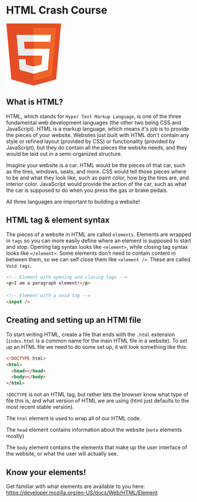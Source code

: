 # HTML Crash Course

![HTML Logo](/images/html.png)

## What is HTML?

HTML, which stands for `Hyper Text Markup Language`, is one of the three fundamental web development languages (the other two being CSS and JavaScript). HTML is a markup language, which means it's job is to provide the pieces of your website. Websites just built with HTML don't contain any style or refined layout (provided by CSS) or functionality (provided by JavaScript), but they do contain all the pieces the website needs, and they would be laid out in a semi-organized structure.

Imagine your website is a car. HTML would be the pieces of that car, such as the tires, windows, seats, and more. CSS would tell those pieces where to be and what they look like, such as paint color, how big the tires are, and interior color. JavaScript would provide the action of the car, such as what the car is supposed to do when you press the gas or brake pedals.

All three languages are important to building a website!

## HTML tag & element syntax

The pieces of a website in HTML are called `elements`. Elements are wrapped in `tags` so you can more easily define where an element is supposed to start and stop. Opening tag syntax looks like `<element>`, while closing tag syntax looks like `</element>`. Some elements don't need to contain content in between them, so we can self close them like `<element />`. These are called `Void tags`.

```html
<!-- Element with opening and closing tags -->
<p>I am a paragraph element!</p>

<!-- Element with a void tag -->
<input />
```

## Creating and setting up an HTMl file

To start writing HTML, create a file that ends with the `.html` extension (`index.html` is a common name for the main HTML file in a website). To set up an HTML file we need to do some set up, it will look something like this:

```html
<!DOCTYPE html>
<html>
  <head></head>
  <body></body>
</html>
```

`!DOCTYPE` is not an HTML tag, but rather lets the browser know what type of file this is, and what version of HTML we are using (html just defaults to the most recent stable version).

The `html` element is used to wrap all of our HTML code.

The `head` element contains information about the website (`meta` elements mostly)

The `body` element contains the elements that make up the user interface of the website, or what the user will actually see.

## Know your elements!

Get familiar with what elements are available to you here: https://developer.mozilla.org/en-US/docs/Web/HTML/Element